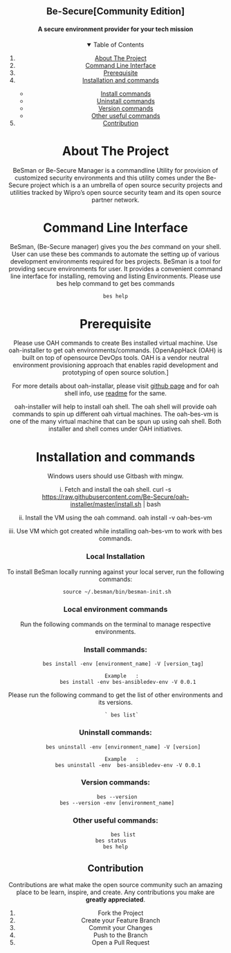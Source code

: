 <h2 align="center">Be-Secure[Community Edition]</h2>
   
<p> <center> <h4 align="center"> A secure environment provider for your tech mission </h4> </p>

<!-- TABLE OF CONTENTS -->
<details open="open">
  <summary>Table of Contents</summary>
  <ol>
    <li>
      <a href="#BeSman">About The Project</a>     
    </li>
    <li>
      <a href="#Command-Line-Interface">Command Line Interface</a></li>
    <li><a href="#Prerequisite">Prerequisite</a></li>	  
    <li><a href="#Installation-and-commands">Installation and commands</a></li>
	       <ul>
        <li><a href="#Install-commands">Install commands</a></li>
	<li><a href="#Uninstall-commands">Uninstall commands</a></li>
        <li><a href="#Version-commands">Version commands</a></li>
       <li><a href="#Other-useful-commands">Other useful commands</a></li>	       
      </ul>
    <li><a href="#How to contribute">Contribution</a></li>
  </ol>
</details>


<!-- ABOUT THE PROJECT  -->
# About The Project 

BeSman or Be-Secure  Manager is a commandline Utility for provision of customized security environments and this utility comes under the Be-Secure project which is a an umbrella of open source security projects and utilities tracked by Wipro’s open source security team and its open source partner network.


<!-- GETTING STARTED -->
# Command Line Interface
BeSman, (Be-Secure manager) gives you the *bes* command on your shell. User can use these bes commands to automate the setting up of various development environments required for bes projects.
BeSman is a tool for providing secure environments for user. It provides a convenient command line interface for installing, removing and listing Environments. 
Please use bes help command to get bes commands
	
	bes help


# Prerequisite

Please use OAH commands to create Bes installed virtual machine. Use oah-installer to get oah environments/commands. 
[OpenAppHack (OAH) is built on top of opensource DevOps tools. OAH is a vendor neutral environment provisioning approach that enables rapid development and prototyping of open source solution.]

For more details about oah-installar, please visit [github page](https://github.com/Be-Secure/oah-installer/blob/master/README.md) and for oah shell info, use [readme](https://github.com/Be-Secure/oah-shell/blob/master/README.md) for the same.

oah-installer will help to install oah shell.  The oah shell will provide oah commands to spin up different oah virtual machines. The oah-bes-vm is one of the many virtual machine that can be spun up using oah shell. Both installer and shell comes under OAH initiatives. 


# Installation and commands  
Windows users should use Gitbash with mingw. 

i. Fetch and install the oah shell.
          curl -s https://raw.githubusercontent.com/Be-Secure/oah-installer/master/install.sh | bash

ii. Install the VM using the oah command.
          oah install -v oah-bes-vm 
	
iii. Use VM which got created while installing oah-bes-vm to work with bes commands. 
 

### Local Installation

To install BeSman locally running against your local server, run the following commands:


	 source ~/.besman/bin/besman-init.sh


### Local environment commands

Run the following commands on the terminal to manage respective environments.

### Install commands:

         bes install -env [environment_name] -V [version_tag]

        Example   :
            bes install -env bes-ansibledev-env -V 0.0.1

Please run the following command to get the list of other environments and its versions.

	   	` bes list`



### Uninstall commands:

         bes uninstall -env [environment_name] -V [version]

        Example   :
            bes uninstall -env  bes-ansibledev-env -V 0.0.1


### Version commands:

     bes --version
     bes --version -env [environment_name]

 
### Other useful commands:        

         bes list
         bes status        
         bes help     


<!-- CONTRIBUTING -->
## Contribution

Contributions are what make the open source community such an amazing place to be learn, inspire, and create. Any contributions you make are **greatly appreciated**.

1. Fork the Project
2. Create your Feature Branch 
3. Commit your Changes
4. Push to the Branch
5. Open a Pull Request



